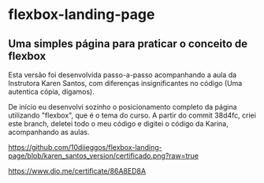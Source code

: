 # flexbox-landing-page

## Uma simples página para praticar o conceito de flexbox

Esta versão foi desenvolvida passo-a-passo acompanhando a aula da Instrutora Karen Santos, com diferenças insignificantes no código (Uma autentica cópia, digamos).

De início eu desenvolvi sozinho o posicionamento completo da página utilizando "flexbox", que é o tema do curso. A partir do commit 38d4fc, criei este branch, deletei todo o meu código e digitei o código da Karina, acompanhando as aulas.

https://github.com/10diieggos/flexbox-landing-page/blob/karen_santos_version/certificado.png?raw=true


https://www.dio.me/certificate/86A8ED8A
